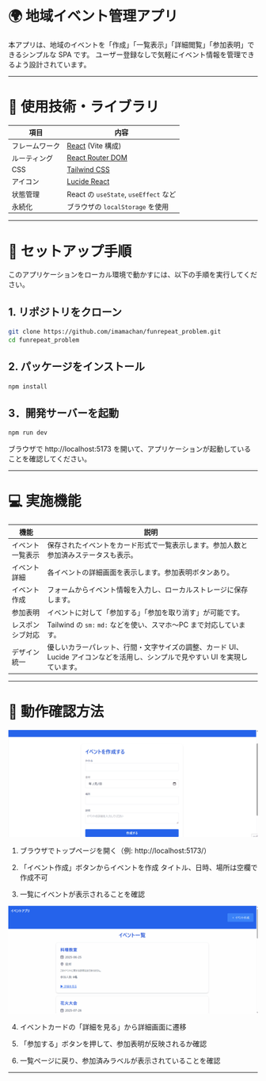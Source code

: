 # 🌍 地域イベント管理アプリ

本アプリは、地域のイベントを「作成」「一覧表示」「詳細閲覧」「参加表明」できるシンプルな SPA です。
ユーザー登録なしで気軽にイベント情報を管理できるよう設計されています。

---

# 🔧 使用技術・ライブラリ

| 項目           | 内容                                         |
| -------------- | -------------------------------------------- |
| フレームワーク | [React](https://reactjs.org/) (Vite 構成)    |
| ルーティング   | [React Router DOM](https://reactrouter.com/) |
| CSS            | [Tailwind CSS](https://tailwindcss.com/)     |
| アイコン       | [Lucide React](https://lucide.dev/icons/)    |
| 状態管理       | React の `useState`, `useEffect` など        |
| 永続化         | ブラウザの `localStorage` を使用             |

---

# 🚀 セットアップ手順

このアプリケーションをローカル環境で動かすには、以下の手順を実行してください。

## 1. リポジトリをクローン

```bash
git clone https://github.com/imamachan/funrepeat_problem.git
cd funrepeat_problem
```

## 2. パッケージをインストール

```bash
npm install
```

## 3．開発サーバーを起動

```bash
npm run dev
```

ブラウザで http://localhost:5173 を開いて、アプリケーションが起動していることを確認してください。

---

# 💻 実施機能

| 機能             | 説明                                                                                                                           |
| ---------------- | ------------------------------------------------------------------------------------------------------------------------------ |
| イベント一覧表示 | 保存されたイベントをカード形式で一覧表示します。参加人数と参加済みステータスも表示。                                           |
| イベント詳細     | 各イベントの詳細画面を表示します。参加表明ボタンあり。                                                                         |
| イベント作成     | フォームからイベント情報を入力し、ローカルストレージに保存します。                                                             |
| 参加表明         | イベントに対して「参加する」「参加を取り消す」が可能です。                                                                     |
| レスポンシブ対応 | Tailwind の `sm:` `md:` などを使い、スマホ〜PC まで対応しています。                                                            |
| デザイン統一     | 優しいカラーパレット、行間・文字サイズの調整、カード UI、Lucide アイコンなどを活用し、シンプルで見やすい UI を実現しています。 |

---

# 🧪 動作確認方法

![イベント作成のGIF](./demo/event_create.gif)

1. ブラウザでトップページを開く（例: http://localhost:5173/）

2. 「イベント作成」ボタンからイベントを作成
   タイトル、日時、場所は空欄で作成不可

3. 一覧にイベントが表示されることを確認

![イベント詳細のGIF](./demo/event_detail.gif)

4. イベントカードの「詳細を見る」から詳細画面に遷移

5. 「参加する」ボタンを押して、参加表明が反映されるか確認

6. 一覧ページに戻り、参加済みラベルが表示されていることを確認

---
